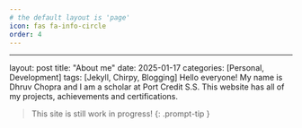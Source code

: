 ```yaml
---
# the default layout is 'page'
icon: fas fa-info-circle
order: 4
---
```

---
layout: post
title: "About me"
date: 2025-01-17
categories: [Personal, Development]
tags: [Jekyll, Chirpy, Blogging]
Hello everyone! My name is Dhruv Chopra and I am a scholar at Port Credit S.S. This website has all of my projects, achievements and certifications.
> This site is still work in progress!
{: .prompt-tip }
